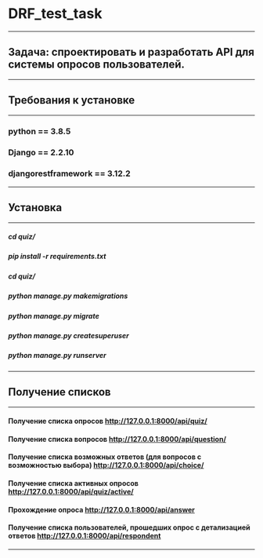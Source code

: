 # DRF_test_task
---
## Задача: спроектировать и разработать API для системы опросов пользователей.
---
## Требования к установке
---
###  python == 3.8.5
###  Django == 2.2.10
###  djangorestframework == 3.12.2
---
## Установка
---
##### cd quiz/
##### pip install -r requirements.txt
##### cd quiz/
##### python manage.py makemigrations
##### python manage.py migrate
##### python manage.py createsuperuser
##### python manage.py runserver
---
## Получение списков
---
#### Получение списка опросов http://127.0.0.1:8000/api/quiz/
#### Получение списка вопросов http://127.0.0.1:8000/api/question/
#### Получение списка возможных ответов (для вопросов с возможностью выбора) http://127.0.0.1:8000/api/choice/
#### Получение списка активных опросов http://127.0.0.1:8000/api/quiz/active/
#### Прохождение опроса http://127.0.0.1:8000/api/answer
#### Получение списка пользователей, прошедших опрос с детализацией ответов http://127.0.0.1:8000/api/respondent
---
